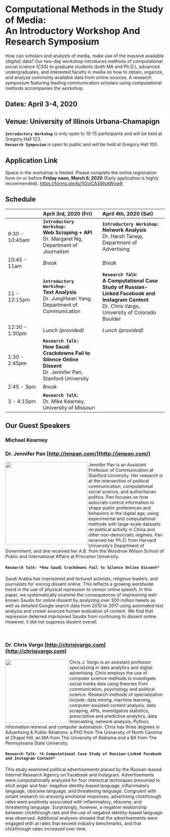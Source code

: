 # Computational Methods in the Study of Media:<br/> An Introductory Workshop And Research Symposium

How can scholars and analysts of media, make use of the massive available (digital) data? 
Our two-day workshop introduces methods of computational social science (CSS) to graduate students (both MA and Ph.D.), advanced undergraduates, and interested faculty in media on how to obtain, organize, and analyze commonly available data from online sources.
A research symposium featuring leading communication scholars using computational methods accompanies the workshop.
## Dates: April 3-4, 2020
## Venue: University of Illinois Urbana-Chamapign 

**`Introductory Workshop`** is only open to 10-15 participants and will be held at Gregory Hall 123. <br/> **`Research Symposium`** is open to public and will be held at Gregory Hall 100.

## Application Link
Space in the workshop is limited. Please complete the online registration form on or before **Friday noon, March 6, 2020** (Early application is highly recommended).
https://forms.gle/bz1iGviCA4WsAWyw8

## Schedule

|<img width=250/>| April 3rd, 2020 (Fri)| April 4th, 2020 (Sat)|
| :----------------------- | :-------------| :------------- |
| 9:30 - 10:45am |**`Introductory Workshop:`**<br/> **Web Scraping  + API** <br/> Dr. Margaret Ng, Department of Journalism|**`Introductory Workshop:`**<br/> **Network Analysis**<br/>Dr. Harsh Taneja, Department of Advertising   |
| 10:45 - 11am | *Break*  |*Break*  |
| 11 - 12:15pm | **`Introductory Workshop:`**<br/> **Text Analysis** <br/>Dr. JungHwan Yang, Department of Communication  |**`Research Talk`:**<br/>**A Computational Case Study of Russian-Linked Facebook and Instagram Content** <br/>Dr. Chris Vargo, University of Colorado Boulder |
| 12:30 - 1:30pm |  *Lunch (provided)*  |*Lunch (provided)* |
| 1:30 - 2:45pm | **`Research Talk:`**<br/> **How Saudi Crackdowns Fail to Silence Online Dissent**<br/> Dr. Jennifer Pan, Stanford University ||
| 2:45 - 3pm | *Break* <img width=450/>||
| 3 - 4:15pm | **`Research Talk`:**<br/> Dr. Mike Kearney, University of Missouri ||



## Our Guest Speakers
### Michael Kearney

### Dr. Jennifer Pan [http://jenpan.com/](http://jenpan.com/)

<img align="left" width="260" src="https://comm.stanford.edu/mm/2014/10/JenPan.jpg"> 
Jennifer Pan is an Assistant Professor of Communication at Stanford University. Her research is at the intersection of political communication, computational social science, and authoritarian politics. Pan focuses on how autocrats control information to shape public preferences and behaviors in the digital age, using experimental and computational methods with large-scale datasets on political activity in China and other non-democratic regimes. Pan received her Ph.D. from Harvard University’s Department of Government, and she received her A.B. from the Woodrow Wilson School of Public and International Affairs at Princeton University. 

#### `Research Talk: *How Saudi Crackdowns Fail to Silence Online Dissent*`

Saudi Arabia has imprisoned and tortured activists, religious leaders, and journalists for voicing dissent online. This reflects a growing worldwide trend in the use of physical repression to censor online speech. In this paper, we systematically examine the consequences of imprisoning well-known Saudis for online dissent by analyzing over 300 million tweets as well as detailed Google search data from 2010 to 2017 using automated text analysis and crowd-sourced human evaluation of content. We find that repression deterred imprisoned Saudis from continuing to dissent online. However, it did not suppress dissent overall.

<br/>

### Dr. Chris Vargo [http://chrisjvargo.com](http://chrisjvargo.com)
<img align="left" width="200" src="http://chrisjvargo.com/wp-content/uploads/2014/11/CU-Headshot.jpg">
Chris J. Vargo is an assistant professor specializing in data analytics and digital advertising. Chris employs the use of computer science methods to investigate social media data using theories from communication, psychology and political science. Research methods of specialization include: data mining, machine learning, computer-assisted content analysis, data scraping, APIs, investigative statistics, prescriptive and predictive analytics, data forecasting, network analysis, Python, information retrieval and computer automation. Chris has three degrees in Advertising & Public Relations: a PhD from The University of North Carolina at Chapel Hill, an MA from The University of Alabama and a BA from The Pennsylvania State University. 

#### `Research Talk: *A Computational Case Study of Russian-Linked Facebook and Instagram Content*`

This study examined political advertisements placed by the Russian-based Internet Research Agency on Facebook and Instagram. Advertisements were computationally analyzed for four rhetorical techniques presumed to elicit anger and fear: negative identity-based language, inflammatory language, obscene language, and threatening language. Congruent with extant research on arousing emotional responses, advertising clickthrough rates were positively associated with inflammatory, obscene, and threatening language. Surprisingly, however, a negative relationship between clickthrough rate and the use of negative identity-based language was observed. Additional analyses showed that the advertisements were engaged with at rates that exceed industry benchmarks, and that clickthrough rates increased over time. 


